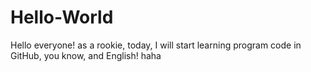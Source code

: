 # Hello-World
Hello everyone! as a rookie, today, I will start learning program code in GitHub, you know, and English! haha
